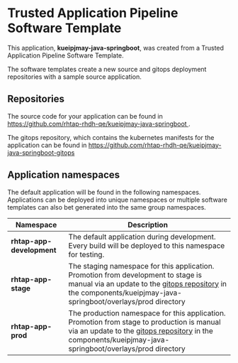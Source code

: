 # Trusted Application Pipeline Software Template

This application, **kueipjmay-java-springboot**, was created from a Trusted Application Pipeline Software Template.

The software templates create a new source and gitops deployment repositories with a sample source application. 

## Repositories

The source code for your application can be found in [https://github.com/rhtap-rhdh-qe/kueipjmay-java-springboot ](https://github.com/rhtap-rhdh-qe/kueipjmay-java-springboot ).
 
The gitops repository, which contains the kubernetes manifests for the application can be found in 
[https://github.com/rhtap-rhdh-qe/kueipjmay-java-springboot-gitops ](https://github.com/rhtap-rhdh-qe/kueipjmay-java-springboot-gitops ) 

## Application namespaces 

The default application will be found in the following namespaces. Applications can be deployed into unique namespaces or multiple software templates can also bet generated into the same group namespaces.  

|  Namespace   |  Description   |  
| -------- | -------- |   
| **rhtap-app-development** | The default application during development. Every build will be deployed to this namespace for testing. | 
| **rhtap-app-stage** | The staging namespace for this application. Promotion from development to stage is manual via an update to the [gitops repository](https://github.com/rhtap-rhdh-qe/kueipjmay-java-springboot-gitops ) in the components/kueipjmay-java-springboot/overlays/prod directory |  
| **rhtap-app-prod** | The production namespace for this application. Promotion from stage to production is manual via an update to the [gitops repository](https://github.com/rhtap-rhdh-qe/kueipjmay-java-springboot-gitops ) in the components/kueipjmay-java-springboot/overlays/prod directory | 